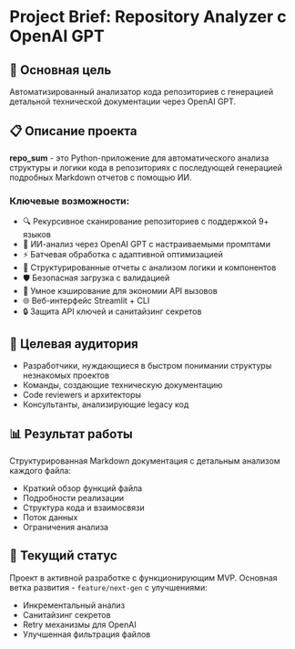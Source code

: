 # Project Brief: Repository Analyzer с OpenAI GPT

## 🎯 Основная цель
Автоматизированный анализатор кода репозиториев с генерацией детальной технической документации через OpenAI GPT.

## 📋 Описание проекта
**repo_sum** - это Python-приложение для автоматического анализа структуры и логики кода в репозиториях с последующей генерацией подробных Markdown отчетов с помощью ИИ.

### Ключевые возможности:
- 🔍 Рекурсивное сканирование репозиториев с поддержкой 9+ языков
- 🧠 ИИ-анализ через OpenAI GPT с настраиваемыми промптами
- ⚡ Батчевая обработка с адаптивной оптимизацией
- 📝 Структурированные отчеты с анализом логики и компонентов
- 🛡️ Безопасная загрузка с валидацией
- 💾 Умное кэширование для экономии API вызовов
- 🌐 Веб-интерфейс Streamlit + CLI
- 🔒 Защита API ключей и санитайзинг секретов

## 🎯 Целевая аудитория
- Разработчики, нуждающиеся в быстром понимании структуры незнакомых проектов
- Команды, создающие техническую документацию
- Code reviewers и архитекторы
- Консультанты, анализирующие legacy код

## 📊 Результат работы
Структурированная Markdown документация с детальным анализом каждого файла:
- Краткий обзор функций файла
- Подробности реализации
- Структура кода и взаимосвязи
- Поток данных
- Ограничения анализа

## 🚀 Текущий статус
Проект в активной разработке с функционирующим MVP. Основная ветка развития - `feature/next-gen` с улучшениями:
- Инкрементальный анализ
- Санитайзинг секретов  
- Retry механизмы для OpenAI
- Улучшенная фильтрация файлов
